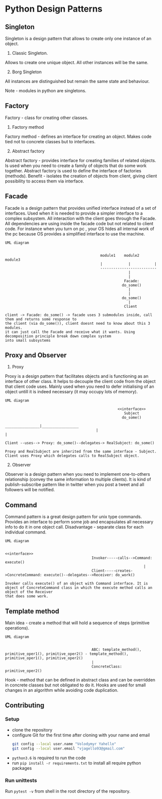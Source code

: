 # Python Design Patterns

## Singleton
Singleton is a design pattern that allows to create only one instance of an object.
1. Classic Singleton.

Allows to create one unique object. All other instances will be the same.

2. Borg Singleton

All instances are distinguished but remain the same state and behaviour.

Note - modules in python are singletons.

## Factory
Factory - class for creating other classes.

1. Factory method

Factory method - defines an interface for creating an object. Makes code tied not to concrete classes but to interfaces.

2. Abstract factory

Abstract factory - provides interface for creating families of related objects. Is used when you need to create a family
of objects that do some work together. Abstract factory is used to define the interface of factories (methods).
Benefit - isolates the creation of objects from client, giving client possibility to access them via interface.

## Facade
Facade is a design pattern that provides unified interface instead of a set of interfaces. Used when it is needed to 
provide a simpler interface to a complex subsystem. All interaction with the client goes through the Facade. 
All dependencies are using inside the facade code but not related to client code.
For instance when you turn on pc , your OS hides all internal work of the pc because OS provides a simplified interface
to use the machine.
```
UML diagram


                                            module1    module2    module3
                                            |            |           |
                                            --------------------------
                                                         |
                                                         |
                                                       Facade:
                                                      do_some()
                                                         |
                                                         |
                                                      do_some()
                                                         |
                                                       Client
                                            
client -> Facade: do_some() -> facade uses 3 submodules inside, call them and returns some response to 
the client (via do_some()), client doesnt need to know about this 3 modules.
it can just call the Facade and receive what it wants. Using decomposition principle break down complex system 
into small subsystems
```

## Proxy and Observer
1. Proxy

Proxy is a design pattern that facilitates objects and is functioning as an interface of other class.
It helps to decouple the client code from the object that client code uses.
Mainly used when you need to defer initialising of an object untill it is indeed necessary (it may occupy lots of memory).
```
UML diagram

                                                    <<interface>>
                                                       Subject
                                                      do_some()
                                          ________________|_________________       
                                          |                                |
                                          
Client --uses--> Proxy: do_some()--delegates-> RealSubject: do_some()

Proxy and RealSubject are inherited from the same interface - Subject.
Client uses Proxy which delegates calls to RealSubject object.
```
2. Observer

Observer is a design pattern when you need to implement one-to-others relationship (convey the same information to 
multiple clients). It is kind of publish-subscribe pattern like in twitter when you post a tweet and all followers
will be notified.

## Command
Command pattern is a great design pattern for unix type commands.
Provides an interface to perform some job and encapsulates all necessary info to do it in one object call.
Disadvantage - separate class for each individual command.

```
UML diagram

                                                          <<interface>>
                                        Invoker-----calls-->Command: execute()
                                                                |
                                        Client-----creates->ConcreteCommand: execute()--delegates-->Receiver: do_work()

Invoker calls execute() of an object with Command interface. It is object of ConcreteCommand class in which the execute method calls an object of the Receiver
that does some work.
```

## Template method
Main idea - create a method that will hold a sequence of steps (primitive operations).

```
UML diagram


                                        ABC: template_method(), primitive_oper1(), primitive_oper2() - template_method(), primitive_oper1(), primitive_oper2()
                                        |
                                        ConcreteClass: primitive_oper2()
```

Hook - method that can be defined in abstract class and can be overridden in concrete classes but not obligated to do it.
Hooks are used for small changes in an algorithm while avoiding code duplication.

## Contributing

### Setup
- clone the repository
- configure Git for the first time after cloning with your name and email
  ```bash
  git config --local user.name "Volodymyr Yahello"
  git config --local user.email "vjagello93@gmail.com"
  ```
- `python3.6` is required to run the code
- run `pip install -r requirements.txt` to install all require python packages

### Run unittests
Run `pytest -v` from shell in the root directory of the repository.
